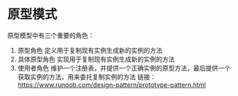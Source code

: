 # 原型模式
原型模型中有三个重要的角色：
1. 原型角色 定义用于复制现有实例生成新的实例的方法
2. 具体原型角色 实现用于复制现有实例生成新的实例的方法
3. 使用者角色 维护一个注册表，并提供一个正确实例的原型方法，最后提供一个获取实例的方法，用来委托复制实例的方法
链接：https://www.runoob.com/design-pattern/prototype-pattern.html